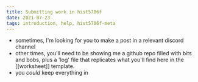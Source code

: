 ```yaml
---
title: Submitting work in hist5706f
date: 2021-07-23
tags: introduction, help, hist5706f-meta
---
```


+ sometimes, I'm looking for you to make a post in a relevant discord channel
+ other times, you'll need to be showing me a github repo filled with bits and bobs, plus a 'log' file that replicates what you'll find here in the [[worksheet]] template.
+ you _could_ keep everything in 